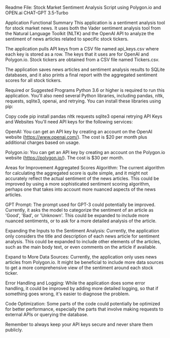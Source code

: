 Readme File: Stock Market Sentiment Analysis Script using Polygon.io and OPEN.ai CHAT-GPT 3.5-Turbo

Application Functional Summary
This application is a sentiment analysis tool for stock market news. It uses both the Vader sentiment analysis tool from the Natural Language Toolkit (NLTK) and the OpenAI API to analyze the sentiment of news articles related to specific stock tickers.

The application pulls API keys from a CSV file named api_keys.csv where each key is stored as a row. The keys that it uses are for OpenAI and Polygon.io. Stock tickers are obtained from a CSV file named Tickers.csv.

The application saves news articles and sentiment analysis results to SQLite databases, and it also prints a final report with the aggregated sentiment scores for all stock tickers.

Required or Suggested Programs
Python 3.6 or higher is required to run this application. You'll also need several Python libraries, including pandas, nltk, requests, sqlite3, openai, and retrying. You can install these libraries using pip:

Copy code
pip install pandas nltk requests sqlite3 openai retrying
API Keys and Websites
You'll need API keys for the following services:

OpenAI: You can get an API key by creating an account on the OpenAI website (https://www.openai.com/). The cost is $20 per month plus additional charges based on usage.

Polygon.io: You can get an API key by creating an account on the Polygon.io website (https://polygon.io/). The cost is $30 per month.

Areas for Improvement
Aggregated Scores Algorithm: The current algorithm for calculating the aggregated score is quite simple, and it might not accurately reflect the actual sentiment of the news articles. This could be improved by using a more sophisticated sentiment scoring algorithm, perhaps one that takes into account more nuanced aspects of the news articles.

GPT Prompt: The prompt used for GPT-3 could potentially be improved. Currently, it asks the model to categorize the sentiment of an article as 'Good', 'Bad', or 'Unknown'. This could be expanded to include more nuanced sentiments, or to ask for a more detailed analysis of the article.

Expanding the Inputs to the Sentiment Analysis: Currently, the application only considers the title and description of each news article for sentiment analysis. This could be expanded to include other elements of the articles, such as the main body text, or even comments on the article if available.

Expand to More Data Sources: Currently, the application only uses news articles from Polygon.io. It might be beneficial to include more data sources to get a more comprehensive view of the sentiment around each stock ticker.

Error Handling and Logging: While the application does some error handling, it could be improved by adding more detailed logging, so that if something goes wrong, it's easier to diagnose the problem.

Code Optimization: Some parts of the code could potentially be optimized for better performance, especially the parts that involve making requests to external APIs or querying the database.

Remember to always keep your API keys secure and never share them publicly.
